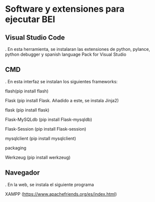 # Software y extensiones para ejecutar BEI

## Visual Studio Code
. En esta herramienta, se instalaran las extensiones de python, pylance, python debugger y spanish language Pack for Visual Studio

## CMD

. En esta interfaz se instalan los siguientes frameworks:

flash(pip install flash)

Flask (pip install Flask. Añadido a este, se instala Jinja2)

flask (pip install flask)

Flask-MySQLdb (pip install Flask-mysqldb)

Flask-Session (pip install Flask-session)

mysqlclient (pip install mysqlclient)

packaging

Werkzeug (pip install werkzeug)

## Navegador

. En la web, se instala el siguiente programa

XAMPP (https://www.apachefriends.org/es/index.html)